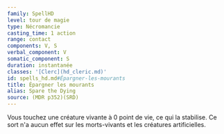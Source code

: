 ```yaml
---
family: SpellHD
level: tour de magie
type: Nécromancie
casting_time: 1 action
range: contact
components: V, S
verbal_component: V
somatic_component: S
duration: instantanée
classes: '[Clerc](hd_cleric.md)'
id: spells_hd.md#Épargner-les-mourants
title: Épargner les mourants
alias: Spare the Dying
source: (MDR p352)(SRD)
---
```


Vous touchez une créature vivante à 0 point de vie, ce qui la stabilise. Ce sort n'a aucun effet sur les morts-vivants et les créatures artificielles.

